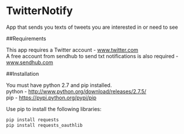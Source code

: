 TwitterNotify
=============

App that sends you texts of tweets you are interested in or need to see

##Requirements  

This app requires a Twitter account - www.twitter.com  
A free account from sendhub to send txt notifications is also required - www.sendhub.com

##Installation

You must have python 2.7 and pip installed.  
python - http://www.python.org/download/releases/2.7.5/  
pip - https://pypi.python.org/pypi/pip  
  
Use pip to install the following libraries:
```bash
pip install requests
pip install requests_oauthlib
```
